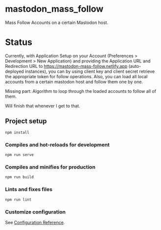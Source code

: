 # mastodon_mass_follow

Mass Follow Accounts on a certain Mastodon host.

# Status

Currently, with Application Setup on your Account (Preferences > Development > New Application)
and providing the Application URL and Redirection URL to https://mastodon-mass-follow.netlify.app
(auto-deployed instances), you can by using client key and client secret retrieve
the appropriate token for follow operations. Also, you can load all local accounts
from a certain mastodon host and follow them one by one.

Missing part: Algorithm to loop through the loaded accounts to follow all of them.

Will finish that whenever I get to that.

## Project setup
```
npm install
```

### Compiles and hot-reloads for development
```
npm run serve
```

### Compiles and minifies for production
```
npm run build
```

### Lints and fixes files
```
npm run lint
```

### Customize configuration
See [Configuration Reference](https://cli.vuejs.org/config/).
